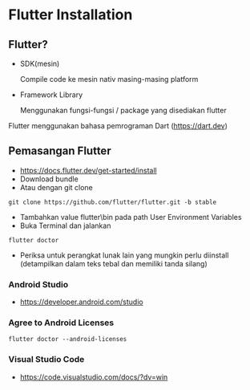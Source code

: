 # Flutter Installation

## Flutter?
- SDK(mesin)

    Compile code ke mesin nativ masing-masing platform

- Framework Library

    Menggunakan fungsi-fungsi / package yang disediakan flutter

Flutter menggunakan bahasa pemrograman Dart (https://dart.dev)

## Pemasangan Flutter
- https://docs.flutter.dev/get-started/install
- Download bundle
- Atau dengan git clone
```
git clone https://github.com/flutter/flutter.git -b stable
```
- Tambahkan value flutter\bin pada path User Environment Variables
- Buka Terminal dan jalankan
```
flutter doctor
```
- Periksa untuk perangkat lunak lain yang mungkin perlu diinstall (detampilkan dalam teks tebal dan memiliki tanda silang)

### Android Studio
- https://developer.android.com/studio

### Agree to Android Licenses
```
flutter doctor --android-licenses
```

### Visual Studio Code
- https://code.visualstudio.com/docs/?dv=win
